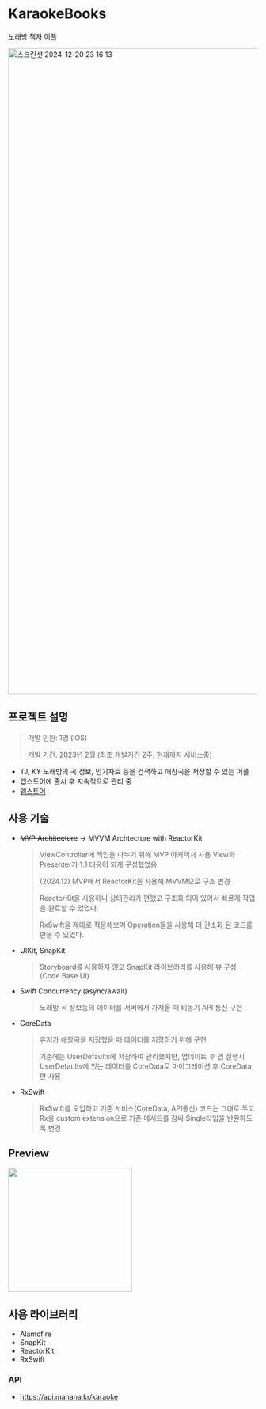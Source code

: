 # KaraokeBooks
노래방 책자 어플

<img width="1306" alt="스크린샷 2024-12-20 23 16 13" src="https://github.com/user-attachments/assets/6727ebd6-eb13-4664-aee1-6ebdfae06ea1" />

## 프로젝트 설명
> 개발 인원: 1명 (iOS)
> 
> 개발 기간: 2023년 2월 (최초 개발기간 2주, 현재까지 서비스중)

- TJ, KY 노래방의 곡 정보, 인기차트 등을 검색하고 애창곡을 저장할 수 있는 어플
- 앱스토어에 출시 후 지속적으로 관리 중
- [앱스토어](https://apps.apple.com/kr/app/%EB%85%B8%EB%9E%98%EB%B0%A9book/id1672848960)

## 사용 기술
- ~~MVP Architecture~~ -> MVVM Archtecture with ReactorKit

  > ViewController에 책임을 나누기 위해 MVP 아키텍처 사용
    View와 Presenter가 1:1 대응이 되게 구성했었음.
  > 
  > (2024.12) MVP에서 ReactorKit을 사용해 MVVM으로 구조 변경
  > 
  > ReactorKit을 사용하니 상태관리가 편했고 구조화 되어 있어서 빠르게 작업을 완료할 수 있었다.
  > 
  > RxSwift을 제대로 적용해보며 Operation들을 사용해 더 간소화 된 코드를 만들 수 있었다.

- UIKit, SnapKit
  
  > Storyboard를 사용하지 않고 SnapKit 라이브러리를 사용해 뷰 구성 (Code Base UI)
- Swift Concurrency (async/await)
  
  > 노래방 곡 정보등의 데이터를 서버에서 가져올 때 비동기 API 통신 구현
- CoreData

  > 유저가 애창곡을 저장했을 때 데이터를 저장하기 위해 구현
  > 
  > 기존에는 UserDefaults에 저장하여 관리했지만, 업데이트 후 앱 실행시 UserDefaults에 있는 데이터를 CoreData로 마이그레이션 후 CoreData만 사용
- RxSwift

  > RxSwift를 도입하고 기존 서비스(CoreData, API통신) 코드는 그대로 두고 Rx용 custom extension으로 기존 메서드를 감싸 Single타입을 반환하도록 변경


## Preview

<img width="250" src="https://github.com/user-attachments/assets/8bc8d832-aed3-4299-9da9-53aba4d3d22d">

## 사용 라이브러리
- Alamofire
- SnapKit
- ReactorKit
- RxSwift

### API 
- https://api.manana.kr/karaoke

